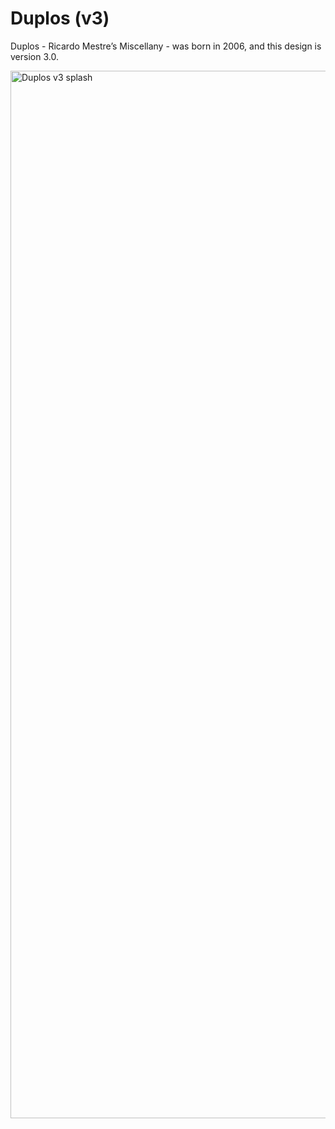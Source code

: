 # Duplos (v3)

Duplos - Ricardo Mestre’s Miscellany - was born in 2006, and this design is version 3.0.

<img width="1676" alt="Duplos v3 splash" src="https://user-images.githubusercontent.com/1016701/95663421-121e1400-0b37-11eb-8626-d5e3fb7ccfbd.png" />

